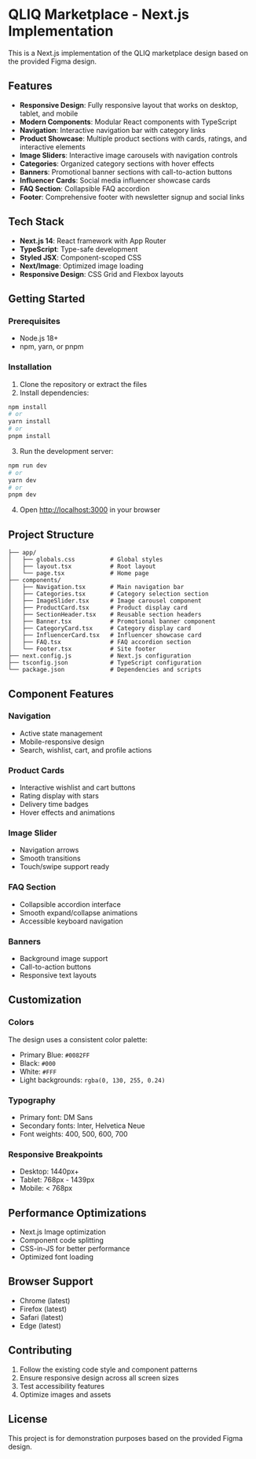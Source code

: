 # QLIQ Marketplace - Next.js Implementation

This is a Next.js implementation of the QLIQ marketplace design based on the provided Figma design.

## Features

- **Responsive Design**: Fully responsive layout that works on desktop, tablet, and mobile
- **Modern Components**: Modular React components with TypeScript
- **Navigation**: Interactive navigation bar with category links
- **Product Showcase**: Multiple product sections with cards, ratings, and interactive elements
- **Image Sliders**: Interactive image carousels with navigation controls
- **Categories**: Organized category sections with hover effects
- **Banners**: Promotional banner sections with call-to-action buttons
- **Influencer Cards**: Social media influencer showcase cards
- **FAQ Section**: Collapsible FAQ accordion
- **Footer**: Comprehensive footer with newsletter signup and social links

## Tech Stack

- **Next.js 14**: React framework with App Router
- **TypeScript**: Type-safe development
- **Styled JSX**: Component-scoped CSS
- **Next/Image**: Optimized image loading
- **Responsive Design**: CSS Grid and Flexbox layouts

## Getting Started

### Prerequisites

- Node.js 18+ 
- npm, yarn, or pnpm

### Installation

1. Clone the repository or extract the files
2. Install dependencies:

```bash
npm install
# or
yarn install
# or
pnpm install
```

3. Run the development server:

```bash
npm run dev
# or
yarn dev
# or
pnpm dev
```

4. Open [http://localhost:3000](http://localhost:3000) in your browser

## Project Structure

```
├── app/
│   ├── globals.css          # Global styles
│   ├── layout.tsx           # Root layout
│   └── page.tsx             # Home page
├── components/
│   ├── Navigation.tsx       # Main navigation bar
│   ├── Categories.tsx       # Category selection section
│   ├── ImageSlider.tsx      # Image carousel component
│   ├── ProductCard.tsx      # Product display card
│   ├── SectionHeader.tsx    # Reusable section headers
│   ├── Banner.tsx           # Promotional banner component
│   ├── CategoryCard.tsx     # Category display card
│   ├── InfluencerCard.tsx   # Influencer showcase card
│   ├── FAQ.tsx              # FAQ accordion section
│   └── Footer.tsx           # Site footer
├── next.config.js           # Next.js configuration
├── tsconfig.json            # TypeScript configuration
└── package.json             # Dependencies and scripts
```

## Component Features

### Navigation
- Active state management
- Mobile-responsive design
- Search, wishlist, cart, and profile actions

### Product Cards
- Interactive wishlist and cart buttons
- Rating display with stars
- Delivery time badges
- Hover effects and animations

### Image Slider
- Navigation arrows
- Smooth transitions
- Touch/swipe support ready

### FAQ Section
- Collapsible accordion interface
- Smooth expand/collapse animations
- Accessible keyboard navigation

### Banners
- Background image support
- Call-to-action buttons
- Responsive text layouts

## Customization

### Colors
The design uses a consistent color palette:
- Primary Blue: `#0082FF`
- Black: `#000`
- White: `#FFF`
- Light backgrounds: `rgba(0, 130, 255, 0.24)`

### Typography
- Primary font: DM Sans
- Secondary fonts: Inter, Helvetica Neue
- Font weights: 400, 500, 600, 700

### Responsive Breakpoints
- Desktop: 1440px+
- Tablet: 768px - 1439px
- Mobile: < 768px

## Performance Optimizations

- Next.js Image optimization
- Component code splitting
- CSS-in-JS for better performance
- Optimized font loading

## Browser Support

- Chrome (latest)
- Firefox (latest)
- Safari (latest)
- Edge (latest)

## Contributing

1. Follow the existing code style and component patterns
2. Ensure responsive design across all screen sizes
3. Test accessibility features
4. Optimize images and assets

## License

This project is for demonstration purposes based on the provided Figma design.
